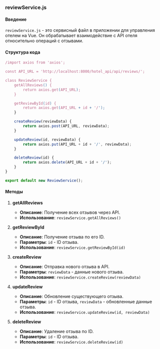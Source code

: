 ### reviewService.js

#### Введение
`reviewService.js` - это сервисный файл в приложении для управления отелем на Vue. Он обрабатывает взаимодействие с API отеля относительно операций с отзывами.

#### Структура кода
```javascript
/import axios from 'axios';

const API_URL = 'http://localhost:8000/hotel_api/api/reviews/';

class ReviewService {
    getAllReviews() {
        return axios.get(API_URL);
    }

    getReviewById(id) {
        return axios.get(API_URL + id + '/');
    }

    createReview(reviewData) {
        return axios.post(API_URL, reviewData);
    }

    updateReview(id, reviewData) {
        return axios.put(API_URL + id + '/', reviewData);
    }

    deleteReview(id) {
        return axios.delete(API_URL + id + '/');
    }
}

export default new ReviewService();

```

#### Методы

1. **getAllReviews**
   - **Описание**: Получение всех отзывов через API.
   - **Использование**: `reviewService.getAllReviews()`

2. **getReviewById**
   - **Описание**: Получение отзыва по его ID.
   - **Параметры**: `id` - ID отзыва.
   - **Использование**: `reviewService.getReviewById(id)`

3. **createReview**
   - **Описание**: Отправка нового отзыва в API.
   - **Параметры**: `reviewData` - данные нового отзыва.
   - **Использование**: `reviewService.createReview(reviewData)`

4. **updateReview**
   - **Описание**: Обновление существующего отзыва.
   - **Параметры**: `id` - ID отзыва, `reviewData` - обновленные данные отзыва.
   - **Использование**: `reviewService.updateReview(id, reviewData)`

5. **deleteReview**
   - **Описание**: Удаление отзыва по ID.
   - **Параметры**: `id` - ID отзыва.
   - **Использование**: `reviewService.deleteReview(id)`
